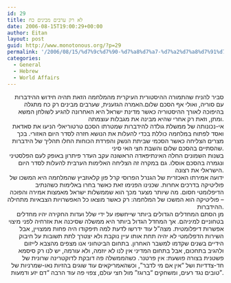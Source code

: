 ```yaml
---
id: 29
title: לא רק ערבים מבינים כח
date: 2006-08-15T19:00:29+00:00
author: Eitan
layout: post
guid: http://www.monotonous.org/?p=29
permalink: '/2006/08/15/%d7%9c%d7%90-%d7%a8%d7%a7-%d7%a2%d7%a8%d7%91%d7%99%d7%9d-%d7%9e%d7%91%d7%99%d7%a0%d7%99%d7%9d-%d7%9b%d7%97/'
categories:
  - General
  - Hebrew
  - World Affairs
---
```

<p style="text-align:right;">
  סביר להניח שהתמורה ההיסטורית העיקרית מהמלחמה הזאת תהיה חידוש ההידברות עם סוריה, ואולי אף הסכם שלום.האמרה הגזענית, שערבים מבינים רק כח מתגלה בהיפוכה לאורך ההיסטוריה כאשר מדינת ישראל היא האחרונה להגיע לשולחן המשא ומתן, וזאת רק אחרי שהיא מבינה את מגבלות עוצמתה.<br /> אי-נכונותה של ממשלת גולדה להידברות שמטרתו הסכם טרטוריאלי הניעו את סאדאת ואסד לפתוח במלחמה כוללת בכדי להעלות את הנושא חזרה לסדר היום האזורי. בכך מצרים הצליחה כאשר הסכמי שביתת הנשק והפרדת הכוחות החלו תהליך של הידברות שהסתיים בהסכם שלום והשבת חצי האי סיני.<br /> בשנות השמונים החלה האינתיפאדה הראשונה עקב העדר פיתרון באופק לעם הפלסטיני ונגמרה בהסכם אוסלו. גם במקרה זה הצליחה האלימות הערבית להעלות לסדר היום הישראלי את רצונה.<br /> ידועה אמירתו האכזרית של הגנרל הפרוסי קרל פון קלאוזביץ שהמלחמה היא המשכו של פוליטיקה בדרכים אחרות. שכנינו הפנימו זאת כאשר בחרו באלימות כשהנתיב הדיפלומטי חסום. מה שיותר מצער מכך הוא שממשלות ישראל מאמצות אמירה והפוכה &#8211; פוליטיקה הוא המשכו של המלחמה: רק כאשר מוצאו כל האפשרויות הצבאיות מתחילה ההידברות.<br /> מן הסתם המחדלים הגדולים ביותר שייחשפו על ידי שלל ועדות החקירה יהיו מחדלים בטחוניים למיניהם. אך המחדל הגדול ביותר היא ממשלה שסיכנה את אזרחיה לפני מיצוי אפשרות דיפלומטית. מצה&#8221;ל עוד ידרשו לדעת למה תיפקודו היה פחות ממצויין, אבל השירות הדפלומטי לא יהיה תחת אותו עיין נוקבת ולא יצטרך לתת תשובות על חיבוק הידיים בשנים שקדמו למשבר האחרון. בתחום הביטחוני אנו מצפים מהצבא לייזום ולהגיב בתחכום, אבל בתחום המדיני אין לנו לא יוזמה, ולא עורמה, יש לנו רק סיסמא פשטנית בצורה פושעת: אין פרטנר. כשהממשלה פה דובקת לדוקטרינה שרונית של חד-צדדיות ושל &#8220;אין אם מי לדבר&#8221;, וכשהאמריקאים עוד שוגים בהזיות נאו-שמרניות של טובים נגד רעים, ומשחקים &#8220;ברוגז&#8221; מול חצי עולם, צפוי פה עוד הרבה &#8220;דם יזע ודמעות&#8221;.
</p>